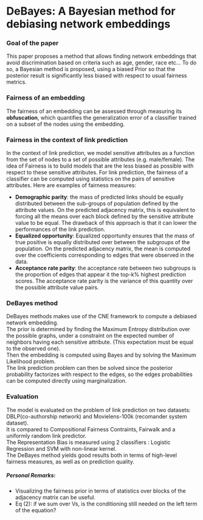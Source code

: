 # DeBayes: A Bayesian method for debiasing network embeddings

### Goal of the paper
This paper proposes a method that allows finding network embeddings that avoid discrimination based on criteria such as age, gender, race etc...
To do so, a Bayesian method is proposed, using a biased Prior so that the posterior result is significantly less biased with respect to usual fairness metrics.

### Fairness of an embedding
The fairness of an embedding can be assessed through measuring its **obfuscation**, which quantifies the generalization error of a classifier trained on a subset of the nodes using the embedding.

### Fairness in the context of link prediction
In the context of link prediction, we model sensitive attributes as a function from the set of nodes to a set of possible attributes (e.g. male/female).
The idea of Fairness is to build models that are the less biased as possible with respect to these sensitive attributes.
For link prediction, the fairness of a classifier can be computed using statistics on the pairs of sensitive attributes.
Here are examples of fairness measures:
- **Demographic parity**: the mass of predicted links should be equally distributed between the sub-groups of population defined by the attribute values.
 On the predicted adjacency matrix, this is equivalent to forcing all the means over each block defined by the sensitive attribute value to be equal. The drawback of this approach is that it can lower the performances of the link prediction.
 - **Equalized opportunity**: Equalized opportunity ensures that the mass of true positive is equally distributed over between the subgroups of the population. On the predicted adjacency matrix, the mean is computed over the coefficients corresponding to edges that were observed in the data.
 - **Acceptance rate parity**: the acceptance rate between two subgroups is the proportion of edges that appear it the top-k% highest prediction scores. The acceptance rate parity is the variance of this quantity over the possible attribute value pairs.

### DeBayes method
DeBayes methods makes use of the CNE framework to compute a debiased network embedding.  
The prior is determined by finding the Maximum Entropy distribution over the possible graphs, under a constraint on the expected number of neighbors having each sensitive attribute. (This expectation must be equal to the observed one).  
Then the embedding is computed using Bayes and by solving the Maximum Likelihood problem.  
The link prediction problem can then be solved since the posterior probability factorizes with respect to the edges, so the edges probabilities can be computed directly using marginalization.

### Evaluation
The model is evaluated on the problem of link prediction on two datasets: DBLP(co-authorship network) and Movielens-100k (recomander system dataset).  
It is compared to Compositional Fairness Contraints, Fairwalk and a uniformly random link predictor.  
The Representation Bias is measured using 2 classifiers : Logistic Regression and SVM with non-linear kernel.  
The DeBayes method yields good results both in terms of high-level fairness measures, as well as on prediction quality.

##### Personal Remarks:
- Visualizing the fairness prior in terms of statistics over blocks of the adjacency matrix can be useful.
- Eq (2): if we sum over Vs, is the conditioning still needed on the left term of the equation?
